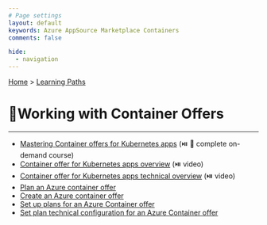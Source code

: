 ```yaml
---
# Page settings
layout: default
keywords: Azure AppSource Marketplace Containers
comments: false

hide:
  - navigation
---
```


[Home](../index.md) > [Learning Paths](./index.md)

# 🚦Working with Container Offers

---

- [Mastering Container offers for Kubernetes apps](../container/index.md) (⏯️ 🧪 complete on-demand course)
- [Container offer for Kubernetes apps overview](../container/index.md#container-offer-for-kubernetes-apps-overview) (⏯️ video)
- [Container offer for Kubernetes apps technical overview](../container/index.md#container-offer-technical-overview) (⏯️ video)
- [Plan an Azure container offer](https://learn.microsoft.com/en-us/azure/marketplace/marketplace-containers)
- [Create an Azure container offer](https://learn.microsoft.com/en-us/azure/marketplace/marketplace-containers)
- [Set up plans for an Azure Container offer](https://learn.microsoft.com/en-us/azure/marketplace/azure-container-plan-setup)
- [Set plan technical configuration for an Azure Container offer](https://learn.microsoft.com/en-us/azure/marketplace/azure-container-plan-technical-configuration)